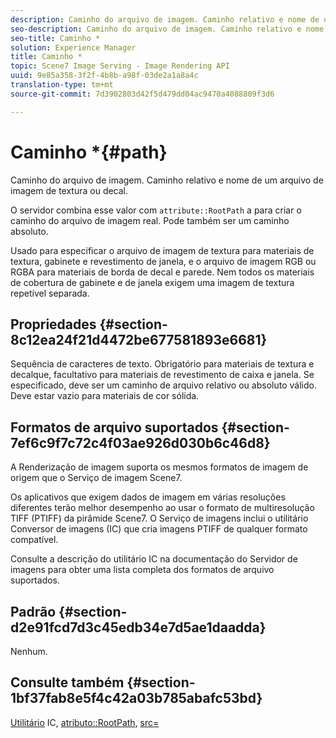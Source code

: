 ```yaml
---
description: Caminho do arquivo de imagem. Caminho relativo e nome de um arquivo de imagem de textura ou decal.
seo-description: Caminho do arquivo de imagem. Caminho relativo e nome de um arquivo de imagem de textura ou decal.
seo-title: Caminho *
solution: Experience Manager
title: Caminho *
topic: Scene7 Image Serving - Image Rendering API
uuid: 9e85a358-3f2f-4b8b-a98f-03de2a1a8a4c
translation-type: tm+mt
source-git-commit: 7d3902803d42f5d479dd04ac9470a4088809f3d6

---
```



# Caminho *{#path}

Caminho do arquivo de imagem. Caminho relativo e nome de um arquivo de imagem de textura ou decal.

O servidor combina esse valor com `attribute::RootPath` a para criar o caminho do arquivo de imagem real. Pode também ser um caminho absoluto.

Usado para especificar o arquivo de imagem de textura para materiais de textura, gabinete e revestimento de janela, e o arquivo de imagem RGB ou RGBA para materiais de borda de decal e parede. Nem todos os materiais de cobertura de gabinete e de janela exigem uma imagem de textura repetível separada.

## Propriedades {#section-8c12ea24f21d4472be677581893e6681}

Sequência de caracteres de texto. Obrigatório para materiais de textura e decalque, facultativo para materiais de revestimento de caixa e janela. Se especificado, deve ser um caminho de arquivo relativo ou absoluto válido. Deve estar vazio para materiais de cor sólida.

## Formatos de arquivo suportados {#section-7ef6c9f7c72c4f03ae926d030b6c46d8}

A Renderização de imagem suporta os mesmos formatos de imagem de origem que o Serviço de imagem Scene7.

Os aplicativos que exigem dados de imagem em várias resoluções diferentes terão melhor desempenho ao usar o formato de multiresolução TIFF (PTIFF) da pirâmide Scene7. O Serviço de imagens inclui o utilitário Conversor de imagens (IC) que cria imagens PTIFF de qualquer formato compatível.

Consulte a descrição do utilitário IC na documentação do Servidor de imagens para obter uma lista completa dos formatos de arquivo suportados.

## Padrão {#section-d2e91fcd7d3c45edb34e7d5ae1daadda}

Nenhum.

## Consulte também {#section-1bf37fab8e5f4c42a03b785abafc53bd}

[Utilitário](/help/aem-is-ir-api/is-api/is-utils/utilities/r-ic.md) IC, [atributo::RootPath](/help/aem-is-ir-api/ir-api/material-cat/image-rendering-api-ref/c-ir-material-catalog/c-ir-attributes-reference/r-ir-rootpath.md), [src=](/help/aem-is-ir-api/ir-api/http-protocol/image-rendering-api-ref/c-ir-http-protocol-ref/c-ir-http-protocol-command-reference/r-ir-src.md)
